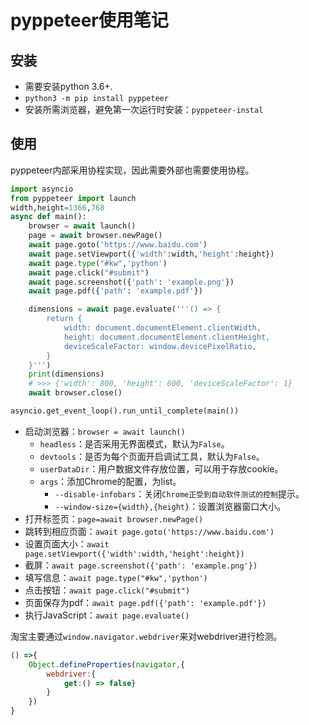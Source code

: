 # pyppeteer使用笔记

## 安装

- 需要安装python 3.6+.
- `python3 -m pip install pyppeteer`
- 安装所需浏览器，避免第一次运行时安装：`pyppeteer-instal`

## 使用

pyppeteer内部采用协程实现，因此需要外部也需要使用协程。

```python
import asyncio
from pyppeteer import launch
width,height=1366,768
async def main():
    browser = await launch()
    page = await browser.newPage()
    await page.goto('https://www.baidu.com')
    await page.setViewport({'width':width,'height':height})
    await page.type("#kw",'python')
    await page.click("#submit")
    await page.screenshot({'path': 'example.png'})
    await page.pdf({'path': 'example.pdf'})

    dimensions = await page.evaluate('''() => {
        return {
            width: document.documentElement.clientWidth,
            height: document.documentElement.clientHeight,
            deviceScaleFactor: window.devicePixelRatio,
        }
    }''')
    print(dimensions)
    # >>> {'width': 800, 'height': 600, 'deviceScaleFactor': 1}
    await browser.close()

asyncio.get_event_loop().run_until_complete(main())
```

- 启动浏览器：`browser = await launch()`
  - `headless`：是否采用无界面模式，默认为`False`。
  - `devtools`：是否为每个页面开启调试工具，默认为`False`。
  - `userDataDir`：用户数据文件存放位置，可以用于存放cookie。
  - `args`：添加Chrome的配置，为list。
    - `--disable-infobars`：关闭`Chrome正受到自动软件测试的控制`提示。
    - `--window-size={width},{height}`：设置浏览器窗口大小。
- 打开标签页：`page=await browser.newPage()`
- 跳转到相应页面：`await page.goto('https://www.baidu.com')`
- 设置页面大小：`await page.setViewport({'width':width,'height':height})`
- 截屏：`await page.screenshot({'path': 'example.png'})`
- 填写信息：`await page.type("#kw",'python')`
- 点击按钮：`await page.click("#submit")`
- 页面保存为pdf：`await page.pdf({'path': 'example.pdf'})`
- 执行JavaScript：`await page.evaluate()`

淘宝主要通过`window.navigator.webdriver`来对webdriver进行检测。

```javascript
() =>{
    Object.defineProperties(navigator,{
        webdriver:{
            get:() => false}
        }
    })   
}
```
